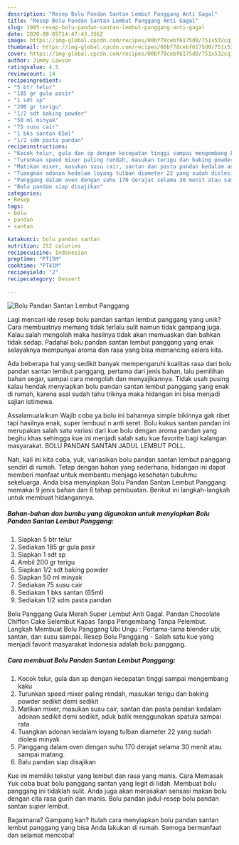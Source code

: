 ```yaml
---
description: "Resep Bolu Pandan Santan Lembut Panggang Anti Gagal"
title: "Resep Bolu Pandan Santan Lembut Panggang Anti Gagal"
slug: 1985-resep-bolu-pandan-santan-lembut-panggang-anti-gagal
date: 2020-08-05T14:47:43.356Z
image: https://img-global.cpcdn.com/recipes/00bf78cebf6175d0/751x532cq70/bolu-pandan-santan-lembut-panggang-foto-resep-utama.jpg
thumbnail: https://img-global.cpcdn.com/recipes/00bf78cebf6175d0/751x532cq70/bolu-pandan-santan-lembut-panggang-foto-resep-utama.jpg
cover: https://img-global.cpcdn.com/recipes/00bf78cebf6175d0/751x532cq70/bolu-pandan-santan-lembut-panggang-foto-resep-utama.jpg
author: Jimmy Lawson
ratingvalue: 4.5
reviewcount: 14
recipeingredient:
- "5 btr telur"
- "185 gr gula pasir"
- "1 sdt sp"
- "200 gr terigu"
- "1/2 sdt baking powder"
- "50 ml minyak"
- "75 susu cair"
- "1 bks santan 65ml"
- "1/2 sdm pasta pandan"
recipeinstructions:
- "Kocok telur, gula dan sp dengan kecepatan tinggi sampai mengembang kaku"
- "Turunkan speed mixer paling rendah, masukan terigu dan baking powder sedikit demi sedikit"
- "Matikan mixer, masukan susu cair, santan dan pasta pandan kedalam adonan sedikit demi sedikit, aduk balik menggunakan spatula sampai rata"
- "Tuangkan adonan kedalam loyang tulban diameter 22 yang sudah diolesi minyak"
- "Panggang dalam oven dengan suhu 170 derajat selama 30 menit atau sampai matang."
- "Balu pandan siap disajikan"
categories:
- Resep
tags:
- bolu
- pandan
- santan

katakunci: bolu pandan santan 
nutrition: 252 calories
recipecuisine: Indonesian
preptime: "PT15M"
cooktime: "PT41M"
recipeyield: "2"
recipecategory: Dessert

---
```



![Bolu Pandan Santan Lembut Panggang](https://img-global.cpcdn.com/recipes/00bf78cebf6175d0/751x532cq70/bolu-pandan-santan-lembut-panggang-foto-resep-utama.jpg)

Lagi mencari ide resep bolu pandan santan lembut panggang yang unik? Cara membuatnya memang tidak terlalu sulit namun tidak gampang juga. Kalau salah mengolah maka hasilnya tidak akan memuaskan dan bahkan tidak sedap. Padahal bolu pandan santan lembut panggang yang enak selayaknya mempunyai aroma dan rasa yang bisa memancing selera kita.

Ada beberapa hal yang sedikit banyak mempengaruhi kualitas rasa dari bolu pandan santan lembut panggang, pertama dari jenis bahan, lalu pemilihan bahan segar, sampai cara mengolah dan menyajikannya. Tidak usah pusing kalau hendak menyiapkan bolu pandan santan lembut panggang yang enak di rumah, karena asal sudah tahu triknya maka hidangan ini bisa menjadi sajian istimewa.

Assalamualaikum Wajib coba ya.bolu ini bahannya simple bikinnya gak ribet tapi hasilnya enak, super lembuut n anti seret. Bolu kukus santan pandan ini merupakan salah satu variasi dari kue bolu dengan aroma pandan yang begitu khas sehingga kue ini menjadi salah satu kue favorite bagi kalangan masyarakat. BOLU PANDAN SANTAN JADUL LEMBUT POLL.


Nah, kali ini kita coba, yuk, variasikan bolu pandan santan lembut panggang sendiri di rumah. Tetap dengan bahan yang sederhana, hidangan ini dapat memberi manfaat untuk membantu menjaga kesehatan tubuhmu sekeluarga. Anda bisa menyiapkan Bolu Pandan Santan Lembut Panggang memakai 9 jenis bahan dan 6 tahap pembuatan. Berikut ini langkah-langkah untuk membuat hidangannya.

<!--inarticleads1-->

##### Bahan-bahan dan bumbu yang digunakan untuk menyiapkan Bolu Pandan Santan Lembut Panggang:

1. Siapkan 5 btr telur
1. Sediakan 185 gr gula pasir
1. Siapkan 1 sdt sp
1. Ambil 200 gr terigu
1. Siapkan 1/2 sdt baking powder
1. Siapkan 50 ml minyak
1. Sediakan 75 susu cair
1. Sediakan 1 bks santan (65ml)
1. Sediakan 1/2 sdm pasta pandan


Bolu Panggang Gula Merah Super Lembut Anti Gagal. Pandan Chocolate Chiffon Cake Selembut Kapas Tanpa Pengembang Tanpa Pelembut. Langkah Membuat Bolu Panggang Ubi Ungu : Pertama-tama blender ubi, santan, dan susu sampai. Resep Bolu Panggang - Salah satu kue yang menjadi favorit masyarakat Indonesia adalah bolu panggang. 

<!--inarticleads2-->

##### Cara membuat Bolu Pandan Santan Lembut Panggang:

1. Kocok telur, gula dan sp dengan kecepatan tinggi sampai mengembang kaku
1. Turunkan speed mixer paling rendah, masukan terigu dan baking powder sedikit demi sedikit
1. Matikan mixer, masukan susu cair, santan dan pasta pandan kedalam adonan sedikit demi sedikit, aduk balik menggunakan spatula sampai rata
1. Tuangkan adonan kedalam loyang tulban diameter 22 yang sudah diolesi minyak
1. Panggang dalam oven dengan suhu 170 derajat selama 30 menit atau sampai matang.
1. Balu pandan siap disajikan


Kue ini memiliki tekstur yang lembut dan rasa yang manis. Cara Memasak Yuk coba buat bolu panggang santan yang legit di lidah. Membuat bolu panggang ini tidaklah sulit. Anda juga akan merasakan sensasi makan bolu dengan cita rasa gurih dan manis. Bolu pandan jadul-resep bolu pandan santan super lembut. 

Bagaimana? Gampang kan? Itulah cara menyiapkan bolu pandan santan lembut panggang yang bisa Anda lakukan di rumah. Semoga bermanfaat dan selamat mencoba!
